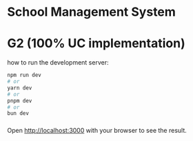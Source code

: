 # School Management System

# G2 (100% UC implementation)

how to run the development server:

```bash
npm run dev
# or
yarn dev
# or
pnpm dev
# or
bun dev
```

###

Open [http://localhost:3000](http://localhost:3000) with your browser to see the result.
